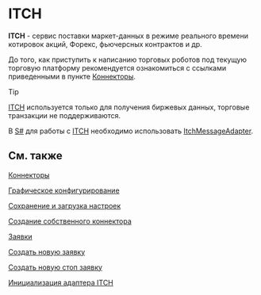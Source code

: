 # ITCH

**ITCH** \- сервис поставки маркет\-данных в режиме реального времени котировок акций, Форекс, фьючерсных контрактов и др.

До того, как приступить к написанию торговых роботов под текущую торговую платформу рекомендуется ознакомиться с ссылками приведенными в пункте [Коннекторы](API_Connectors.md). 

> [!TIP]
> [ITCH](ITCH.md) используется только для получения биржевых данных, торговые транзакции не поддерживаются.

В [S\#](StockSharpAbout.md) для работы с [ITCH](ITCH.md) необходимо использовать [ItchMessageAdapter](../api/StockSharp.ITCH.ItchMessageAdapter.html). 

## См. также

[Коннекторы](API_Connectors.md)

[Графическое конфигурирование](API_ConnectorsUIConfiguration.md)

[Сохранение и загрузка настроек](API_Connectors_SaveConnectorSettings.md)

[Создание собственного коннектора](ConnectorCreating.md)

[Заявки](Orders.md)

[Создать новую заявку](CreateNewOrder.md)

[Создать новую стоп заявку](API_StopOrders.md)

[Инициализация адаптера ITCH](ITCHSample.md)
